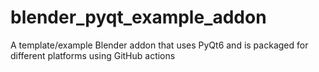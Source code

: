 # blender_pyqt_example_addon
A template/example Blender addon that uses PyQt6 and is packaged for different platforms using GitHub actions
